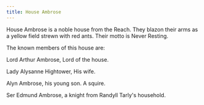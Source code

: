 ```yaml
---
title: House Ambrose
---
```


House Ambrose is a noble house from the Reach. They blazon their arms as a yellow field strewn with red ants. Their motto is Never Resting.

The known members of this house are:

Lord Arthur Ambrose, Lord of the house.

Lady Alysanne Hightower, His wife.

Alyn Ambrose, his young son. A squire.

Ser Edmund Ambrose, a knight from Randyll Tarly's household. 


